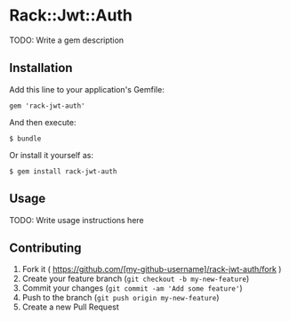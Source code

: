 # Rack::Jwt::Auth

TODO: Write a gem description

## Installation

Add this line to your application's Gemfile:

    gem 'rack-jwt-auth'

And then execute:

    $ bundle

Or install it yourself as:

    $ gem install rack-jwt-auth

## Usage

TODO: Write usage instructions here

## Contributing

1. Fork it ( https://github.com/[my-github-username]/rack-jwt-auth/fork )
2. Create your feature branch (`git checkout -b my-new-feature`)
3. Commit your changes (`git commit -am 'Add some feature'`)
4. Push to the branch (`git push origin my-new-feature`)
5. Create a new Pull Request
